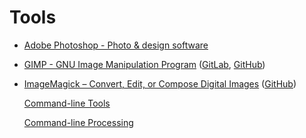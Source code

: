 # Tools
- [Adobe Photoshop - Photo & design software](https://www.adobe.com/products/photoshop.html)
- [GIMP - GNU Image Manipulation Program](https://www.gimp.org/) ([GitLab](https://gitlab.gnome.org/GNOME/gimp), [GitHub](https://github.com/GNOME/gimp))
- [ImageMagick – Convert, Edit, or Compose Digital Images](https://imagemagick.org/index.php) ([GitHub](https://github.com/ImageMagick/ImageMagick))

  [Command-line Tools](https://imagemagick.org/script/command-line-tools.php)

  [Command-line Processing](https://imagemagick.org/script/command-line-processing.php)

